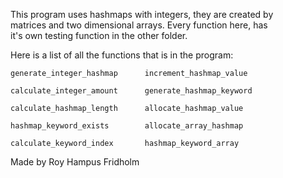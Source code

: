 
This program uses hashmaps with integers, they are created  by  
matrices and two dimensional arrays. Every function here,  has  
it's own testing function in the other folder.

Here is a list of all the functions that is  in  the  program:

```
generate_integer_hashmap      increment_hashmap_value

calculate_integer_amount      generate_hashmap_keyword

calculate_hashmap_length      allocate_hashmap_value

hashmap_keyword_exists        allocate_array_hashmap

calculate_keyword_index       hashmap_keyword_array
```

Made by Roy Hampus Fridholm

